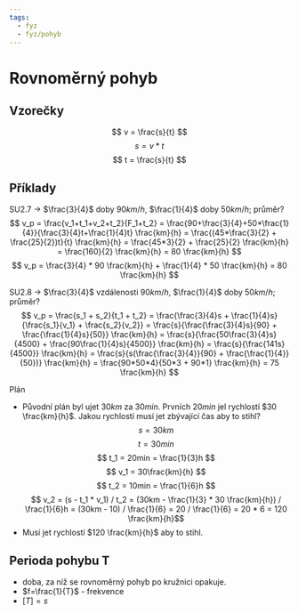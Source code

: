 ```yaml
---
tags:
  - fyz
  - fyz/pohyb
---
```

# Rovnoměrný pohyb

## Vzorečky

$$ v = \frac{s}{t} $$
$$ s = v * t $$
$$ t = \frac{s}{t} $$

## Příklady
SU2.7 -> $\frac{3}{4}$ doby $90km/h$, $\frac{1}{4}$ doby $50km/h$; průměr?
$$
v_p = \frac{v_1+t_1+v_2+t_2}{F_1+t_2} = \frac{90+\frac{3}{4}+50*\frac{1}{4}}{\frac{3}{4}t+\frac{1}{4}t} \frac{km}{h} = \frac{(45*\frac{3}{2} + \frac{25}{2})t}{t} \frac{km}{h} = \frac{45*3}{2} + \frac{25}{2} \frac{km}{h} = \frac{160}{2} \frac{km}{h} = 80 \frac{km}{h}
$$
$$
v_p = \frac{3}{4} * 90 \frac{km}{h} + \frac{1}{4} * 50 \frac{km}{h} = 80 \frac{km}{h}
$$

SU2.8 -> $\frac{3}{4}$ vzdálenosti $90km/h$, $\frac{1}{4}$ doby $50km/h$; průměr?
$$
v_p = \frac{s_1 + s_2}{t_1 + t_2} = \frac{\frac{3}{4}s + \frac{1}{4}s}{\frac{s_1}{v_1} + \frac{s_2}{v_2}} = \frac{s}{\frac{\frac{3}{4}s}{90} + \frac{\frac{1}{4}s}{50}} \frac{km}{h} = \frac{s}{\frac{50\frac{3}{4}s}{4500} + \frac{90\frac{1}{4}s}{4500}} \frac{km}{h} = \frac{s}{\frac{141s}{4500}} \frac{km}{h} = \frac{s}{s(\frac{\frac{3}{4}}{90} + \frac{\frac{1}{4}}{50})} \frac{km}{h} = \frac{90*50*4}{50*3 + 90*1} \frac{km}{h} = 75 \frac{km}{h}
$$

Plán
- Původní plán byl ujet $30 km$ za $30 min$. Prvních $20 min$ jel rychlostí $30 \frac{km}{h}$. Jakou rychlostí musí jet zbývající čas aby to stihl?
$$ s = 30km $$
$$ t = 30min $$
$$ t_1 = 20min = \frac{1}{3}h $$
$$ v_1 = 30\frac{km}{h} $$
$$ t_2 = 10min = \frac{1}{6}h $$
$$ v_2 = (s - t_1 * v_1) / t_2 = (30km - \frac{1}{3} * 30 \frac{km}{h}) / \frac{1}{6}h = (30km - 10) / \frac{1}{6} = 20 / \frac{1}{6} = 20 * 6 = 120 \frac{km}{h}$$
- Musí jet rychlostí $120 \frac{km}{h}$ aby to stihl.

## Perioda pohybu T
- doba, za níž se rovnoměrný pohyb po kružnici opakuje.
- $f=\frac{1}{T}$ - frekvence
- $[T]=s$